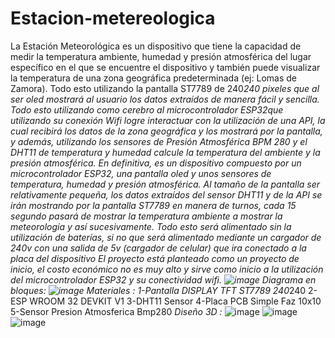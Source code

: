 # Estacion-metereologica
La  Estación  Meteorológica  es  un  dispositivo  que  tiene  la  capacidad  de  medir  la temperatura  ambiente,  humedad  y  presión  atmosférica  del  lugar  específico  en  el  que  se encuentre  el  dispositivo  y  también  puede  visualizar  la  temperatura  de  una  zona geográfica  predeterminada  (ej:  Lomas  de  Zamora).  Todo  esto  utilizando  la  pantalla
ST7789 de 240*240 pixeles que al ser oled mostrará al usuario los datos extraídos de manera fácil y sencilla. Todo esto utilizando como cerebro al microcontrolador ESP32que  utilizando  su  conexión  Wifi  logre  interactuar  con  la  utilización  de  una  API,  la  cual recibirá  los  datos  de  la  zona  geográfica  y  los  mostrará  por  la  pantalla,  y  además, utilizando  los  sensores  de  Presión  Atmosférica  BPM  280  y  el    DHT11  de  temperatura  y humedad  calcule  la  temperatura  del  ambiente  y  la  presión  atmosférica.
En  definitiva,  es  un  dispositivo  compuesto  por  un  microcontrolador  ESP32,  una  pantalla oled  y  unos  sensores  de  temperatura,  humedad  y  presión  atmosférica.
Al  tamaño  de  la  pantalla  ser  relativamente  pequeña,  los  datos  extraídos  del  sensor DHT11  y  de  la  API  se  irán  mostrando  por  la  pantalla  ST7789  en  manera  de  turnos, cada  15  segundo  pasará  de  mostrar  la  temperatura  ambiente  a  mostrar  la  meteorología y  así  sucesivamente.
Todo esto será alimentado sin la utilización de baterías, si no que será alimentado mediante un cargador de 240v con una salida de 5v (cargador de celular) que ira conectado a la placa del dispositivo
El  proyecto  está  planteado  como  un  proyecto  de  inicio,  el  costo  económico  no  es  muy alto  y  sirve  como  inicio  a  la  utilización  del  microcontrolador  ESP32  y  su  conectividad wifi.
![image](https://github.com/Clysheer/Estacion-metereologica/assets/112779501/a632e171-3ac4-46bb-ba8a-081e93e5fa85)
*Diagrama  en  bloques:*
![image](https://github.com/Clysheer/Estacion-metereologica/assets/112779501/56cff24d-81c1-47f1-8f01-ad6f3b75ed04)
*Materiales :*
1-Pantalla DISPLAY TFT
ST7789  240*240
2-ESP  WROOM  32  DEVKIT  V1
3-DHT11  Sensor
4-Placa  PCB  Simple  Faz  10x10
5-Sensor Presion Atmosferica
Bmp280
*Diseño 3D :*
![image](https://github.com/Clysheer/Estacion-metereologica/assets/112779501/e3d9f9ba-7208-4bc2-9df9-08e691eb176b)
![image](https://github.com/Clysheer/Estacion-metereologica/assets/112779501/6ba13a63-bb2c-414e-a53b-e9fcee4ba187)
![image](https://github.com/Clysheer/Estacion-metereologica/assets/112779501/b6efeacd-a39a-4d09-b9ca-1d85ac8d8a1c)
